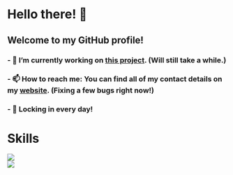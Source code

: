 # Hello there! 👋

## Welcome to my GitHub profile!

### - 🔭 I’m currently working on [this project](https://github.com/goblin101-co/stock-simulator). (Will still take a while.)
### - 📫 How to reach me: You can find all of my contact details on my [website](https://rsaks29.github.io). (Fixing a few bugs right now!)
### - 💼 Locking in every day!
# Skills

<img src="https://skillicons.dev/icons?i=python,github,js,md,raspberrypi,vscode" /><br>
<img src="https://skillicons.dev/icons?i=windows,css,git,html,java,apple" />
